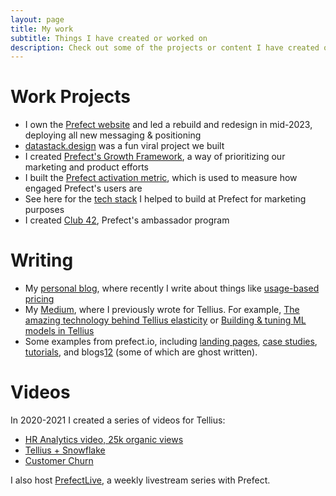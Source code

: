 ```yaml
---
layout: page
title: My work
subtitle: Things I have created or worked on
description: Check out some of the projects or content I have created or worked on.
---
```

# Work Projects
- I own the [Prefect website](https://www.prefect.io) and led a rebuild and redesign in mid-2023, deploying all new messaging & positioning
- [datastack.design](https://datastack.design/er) was a fun viral project we built
- I created [Prefect's Growth Framework](https://chrisreuter.me/2023-01-13-navigating-ambiguity/), a way of prioritizing our marketing and product efforts
- I built the [Prefect activation metric](https://chrisreuter.me/2023-03-14-activation-metric/), which is used to measure how engaged Prefect's users are
- See here for the [tech stack](https://chrisreuter.me/2023-06-23-growth-tech-stack/) I helped to build at Prefect for marketing purposes
- I created [Club 42](https://discourse.prefect.io/t/the-third-launch-week-initiative-announcing-ambassador-program-called-club-42/500), Prefect's ambassador program

# Writing
- My [personal blog](https://chrisreuter.me), where recently I write about things like [usage-based pricing](https://chrisreuter.me/2023-02-16-usage-pricing/)
- My [Medium](https://medium.com/@csreuter), where I previously wrote for Tellius. For example, [The amazing technology behind Tellius elasticity](https://medium.com/@csreuter/the-amazing-technology-behind-tellius-elasticity-839c896ddc60) or [Building & tuning ML models in Tellius](https://medium.com/@csreuter/building-and-tuning-ml-models-in-tellius-d969148de113)
- Some examples from prefect.io, including [landing pages](https://www.prefect.io/data-engineers), [case studies](https://www.prefect.io/blog/rec-room-case-study), [tutorials](https://www.prefect.io/blog/schedule-your-code-quickly-with-flow-dot-serve), and blogs[1](https://www.prefect.io/blog/a-platform-approach-to-workflow-orchestration)[2](https://www.prefect.io/blog/what-is-a-data-pipeline) (some of which are ghost written).

# Videos
In 2020-2021 I created a series of videos for Tellius:
- [HR Analytics video, 25k organic views](https://www.youtube.com/watch?v=aK3LtFddamc)
- [Tellius + Snowflake](https://www.youtube.com/watch?v=5PUpGzu-Has)
- [Customer Churn](https://www.youtube.com/watch?v=d7neKxRMSBM)

I also host [PrefectLive](https://www.youtube.com/playlist?list=PLZfWmQS5hVzH_jd7ovYo0hGaG4gX0Wzws), a weekly livestream series with Prefect.
